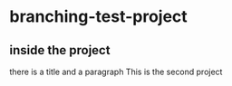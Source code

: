 # branching-test-project
## inside the project 
there is a title and a paragraph 
This is the second project
